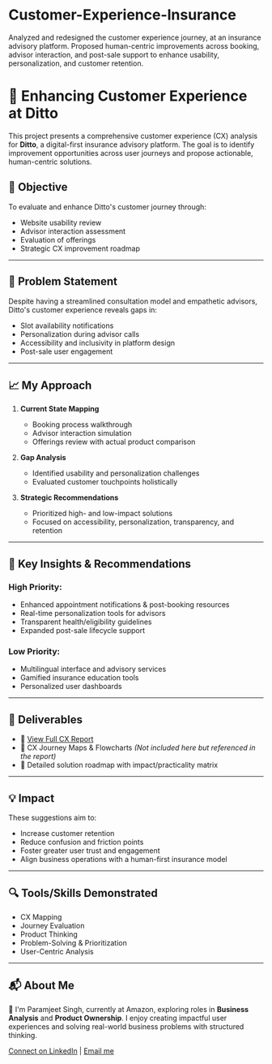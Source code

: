 # Customer-Experience-Insurance
Analyzed and redesigned the customer experience journey, at an insurance advisory platform. Proposed human-centric improvements across booking, advisor interaction, and post-sale support to enhance usability, personalization, and customer retention.
# 🚀 Enhancing Customer Experience at Ditto

This project presents a comprehensive customer experience (CX) analysis for **Ditto**, a digital-first insurance advisory platform. The goal is to identify improvement opportunities across user journeys and propose actionable, human-centric solutions.

## 🎯 Objective

To evaluate and enhance Ditto's customer journey through:

- Website usability review
- Advisor interaction assessment
- Evaluation of offerings
- Strategic CX improvement roadmap

---

## 🧩 Problem Statement

Despite having a streamlined consultation model and empathetic advisors, Ditto's customer experience reveals gaps in:
- Slot availability notifications
- Personalization during advisor calls
- Accessibility and inclusivity in platform design
- Post-sale user engagement

---

## 📈 My Approach

1. **Current State Mapping**  
   - Booking process walkthrough  
   - Advisor interaction simulation  
   - Offerings review with actual product comparison

2. **Gap Analysis**  
   - Identified usability and personalization challenges  
   - Evaluated customer touchpoints holistically

3. **Strategic Recommendations**  
   - Prioritized high- and low-impact solutions  
   - Focused on accessibility, personalization, transparency, and retention

---

## 🧠 Key Insights & Recommendations

### High Priority:
- Enhanced appointment notifications & post-booking resources
- Real-time personalization tools for advisors
- Transparent health/eligibility guidelines
- Expanded post-sale lifecycle support

### Low Priority:
- Multilingual interface and advisory services
- Gamified insurance education tools
- Personalized user dashboards

---

## 📄 Deliverables

- 📘 [View Full CX Report](./Enhancing%20Customer%20Experience%20at%20Ditto.pdf)
- 🧭 CX Journey Maps & Flowcharts *(Not included here but referenced in the report)*
- 📌 Detailed solution roadmap with impact/practicality matrix

---

## 💡 Impact

These suggestions aim to:
- Increase customer retention
- Reduce confusion and friction points
- Foster greater user trust and engagement
- Align business operations with a human-first insurance model

---

## 🔍 Tools/Skills Demonstrated

- CX Mapping
- Journey Evaluation
- Product Thinking
- Problem-Solving & Prioritization
- User-Centric Analysis

---

## 📬 About Me

👋 I'm Paramjeet Singh, currently at Amazon, exploring roles in **Business Analysis** and **Product Ownership**. I enjoy creating impactful user experiences and solving real-world business problems with structured thinking.

[Connect on LinkedIn](http://linkedin.com/in/paramjeet-singh-55459a163) | [Email me](paramjeet_singh1995@yahoo.in)
